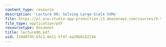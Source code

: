 ```yaml
---
content_type: resource
description: 'Lecture 06: Solving Large-Scale SVMs'
file: https://ol-ocw-studio-app-production.s3.amazonaws.com/courses/9-520-statistical-learning-theory-and-applications-spring-2003/310d0fd5b5c10e115f4faa20b8cb2194_lecture06.pdf
file_type: application/pdf
resourcetype: Document
title: lecture06.pdf
uid: 310d0fd5-b5c1-0e11-5f4f-aa20b8cb2194
---
```

